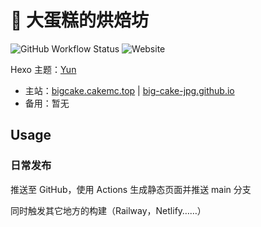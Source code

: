 # 🍰 大蛋糕的烘焙坊

![GitHub Workflow Status](https://img.shields.io/github/workflow/status/Big-Cake-jpg/big-cake-jpg.github.io/GitHub%20Pages?label=GitHub%20Pages%20Build&logo=GitHub&style=flat-square) ![Website](https://img.shields.io/website?down_color=red&down_message=Offline&label=BigCake%27s%20Blog&style=flat-square&up_color=success&up_message=Online&url=https%3A%2F%2Fbigcake.cakemc.top) 

Hexo 主题：[Yun](https://github.com/YunYouJun/hexo-theme-yun)

- 主站：[bigcake.cakemc.top](https://bigcake.cakemc.top) | [big-cake-jpg.github.io](https://big-cake-jpg.github.io)
- 备用：暂无

## Usage

### 日常发布

推送至 GitHub，使用 Actions 生成静态页面并推送 main 分支

同时触发其它地方的构建（Railway，Netlify……）
